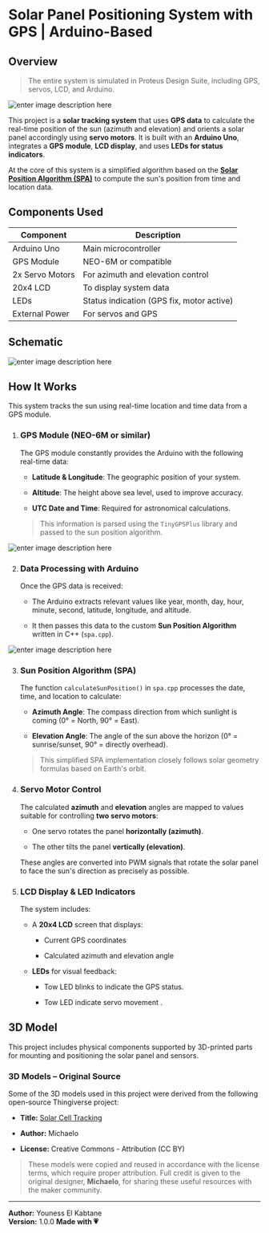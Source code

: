 ﻿# Solar Panel Positioning System with GPS | Arduino-Based

## Overview
> The entire system is simulated in Proteus Design Suite, including GPS, servos, LCD, and Arduino.

![enter image description here](#) 

This project is a **solar tracking system** that uses **GPS data** to calculate the real-time position of the sun (azimuth and elevation) and orients a solar panel accordingly using **servo motors**. It is built with an **Arduino Uno**, integrates a **GPS module**, **LCD display**, and uses **LEDs for status indicators**.

At the core of this system is a simplified algorithm based on the **[Solar Position Algorithm (SPA)](https://midcdmz.nrel.gov/spa/)** to compute the sun's position from time and location data.

## Components Used
| Component          | Description                               
|--------------------|------------------------------------------
| Arduino Uno        | Main microcontroller                      
| GPS Module         | NEO-6M or compatible                      
| 2x Servo Motors    | For azimuth and elevation control         
| 20x4 LCD           | To display system data                    
| LEDs               | Status indication (GPS fix, motor active) 
| External Power     | For servos and GPS                        

## Schematic 
![enter image description here](#) 

## How It Works
This system tracks the sun using real-time location and time data from a GPS module. 

1.  ### GPS Module (NEO-6M or similar)
    
    The GPS module constantly provides the Arduino with the following real-time data:
    
    -   **Latitude & Longitude**: The geographic position of your system.
        
    -   **Altitude**: The height above sea level, used to improve accuracy.
        
    -   **UTC Date and Time**: Required for astronomical calculations.
        
    
    > This information is parsed using the `TinyGPSPlus` library and passed to the sun position algorithm.

![enter image description here](#) 

2.  ### Data Processing with Arduino
    
    Once the GPS data is received:
    
    -   The Arduino extracts relevant values like year, month, day, hour, minute, second, latitude, longitude, and altitude.
        
    -   It then passes this data to the custom **Sun Position Algorithm** written in C++ (`spa.cpp`).

![enter image description here](#) 
        
3.  ### Sun Position Algorithm (SPA)
    
    The function `calculateSunPosition()` in `spa.cpp` processes the date, time, and location to calculate:
    
    -   **Azimuth Angle**: The compass direction from which sunlight is coming (0° = North, 90° = East).
        
    -   **Elevation Angle**: The angle of the sun above the horizon (0° = sunrise/sunset, 90° = directly overhead).
       
    > This simplified SPA implementation closely follows solar geometry formulas based on Earth's orbit.
    
4.  ### Servo Motor Control
    
    The calculated **azimuth** and **elevation** angles are mapped to values suitable for controlling **two servo motors**:
    
    -   One servo rotates the panel **horizontally (azimuth)**.
        
    -   The other tilts the panel **vertically (elevation)**.
        
    These angles are converted into PWM signals that rotate the solar panel to face the sun's direction as precisely as possible.
    
5.  ### LCD Display & LED Indicators
    
    The system includes:
    
    -   A **20x4 LCD** screen that displays:
        
        -   Current GPS coordinates
            
        -   Calculated azimuth and elevation angle
            
    -   **LEDs** for visual feedback:
        
        -   Tow LED blinks to indicate the GPS status.
            
        -   Tow LED indicate servo movement .

## 3D Model 

This project includes physical components supported by 3D-printed parts for mounting and positioning the solar panel and sensors.

### 3D Models – Original Source

Some of the 3D models used in this project were derived from the following open-source Thingiverse project:

-   **Title:** [Solar Cell Tracking](https://www.thingiverse.com/thing:2939509/files)
    
-   **Author:** Michaelo
    
-   **License:** Creative Commons - Attribution (CC BY)
    

> These models were copied and reused in accordance with the license terms, which require proper attribution. Full credit is given to the original designer, **Michaelo**, for sharing these useful resources with the maker community.

----
**Author:** Youness El Kabtane  
**Version:** 1.0.0
**Made with 💗**
